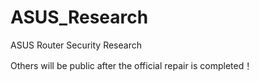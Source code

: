 # ASUS_Research
ASUS Router Security Research

Others will be public after the official repair is completed！
